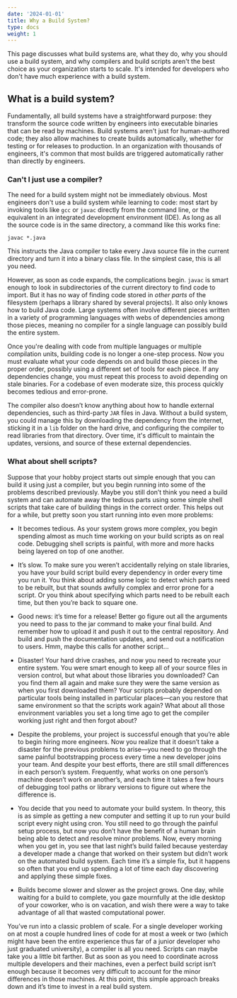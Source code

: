 ```yaml
---
date: '2024-01-01'
title: Why a Build System?
type: docs
weight: 1
---
```


This page discusses what build systems are, what they do, why you should use a
build system, and why compilers and build scripts aren't the best choice as your
organization starts to scale. It's intended for developers who don't have much
experience with a build system.

## What is a build system?

Fundamentally, all build systems have a straightforward purpose: they transform
the source code written by engineers into executable binaries that can be read
by machines. Build systems aren't just for human-authored code; they also allow
machines to create builds automatically, whether for testing or for releases to
production. In an organization with thousands of engineers, it's common that
most builds are triggered automatically rather than directly by engineers.

### Can't I just use a compiler?

The need for a build system might not be immediately obvious. Most engineers
don't use a build system while learning to code: most start by invoking tools
like `gcc` or `javac` directly from the command line, or the equivalent in an
integrated development environment (IDE). As long as all the source code is in
the same directory, a command like this works fine:

```text
javac *.java
```

This instructs the Java compiler to take every Java source file in the current
directory and turn it into a binary class file. In the simplest case, this is
all you need.

However, as soon as code expands, the complications begin. `javac` is smart
enough to look in subdirectories of the current directory to find code to
import. But it has no way of finding code stored in _other parts_ of the
filesystem (perhaps a library shared by several projects). It also only knows
how to build Java code. Large systems often involve different pieces written in
a variety of programming languages with webs of dependencies among those pieces,
meaning no compiler for a single language can possibly build the entire system.

Once you're dealing with code from multiple languages or multiple compilation
units, building code is no longer a one-step process. Now you must evaluate what
your code depends on and build those pieces in the proper order, possibly using
a different set of tools for each piece. If any dependencies change, you must
repeat this process to avoid depending on stale binaries. For a codebase of even
moderate size, this process quickly becomes tedious and error-prone.

The compiler also doesn’t know anything about how to handle external
dependencies, such as third-party `JAR` files in Java. Without a build system,
you could manage this by downloading the dependency from the internet, sticking
it in a `lib` folder on the hard drive, and configuring the compiler to read
libraries from that directory. Over time, it's difficult to maintain the
updates, versions, and source of these external dependencies.

### What about shell scripts?

Suppose that your hobby project starts out simple enough that you can build it
using just a compiler, but you begin running into some of the problems described
previously. Maybe you still don’t think you need a build system and can automate
away the tedious parts using some simple shell scripts that take care of
building things in the correct order. This helps out for a while, but pretty
soon you start running into even more problems:

*   It becomes tedious. As your system grows more complex, you begin spending
    almost as much time working on your build scripts as on real code. Debugging
    shell scripts is painful, with more and more hacks being layered on top of
    one another.

*   It’s slow. To make sure you weren’t accidentally relying on stale libraries,
    you have your build script build every dependency in order every time you
    run it. You think about adding some logic to detect which parts need to be
    rebuilt, but that sounds awfully complex and error prone for a script. Or
    you think about specifying which parts need to be rebuilt each time, but
    then you’re back to square one.

*   Good news: it’s time for a release! Better go figure out all the arguments
    you need to pass to the jar command to make your final build. And remember
    how to upload it and push it out to the central repository. And build and
    push the documentation updates, and send out a notification to users. Hmm,
    maybe this calls for another script...

*   Disaster! Your hard drive crashes, and now you need to recreate your entire
    system. You were smart enough to keep all of your source files in version
    control, but what about those libraries you downloaded? Can you find them
    all again and make sure they were the same version as when you first
    downloaded them? Your scripts probably depended on particular tools being
    installed in particular places—can you restore that same environment so that
    the scripts work again? What about all those environment variables you set a
    long time ago to get the compiler working just right and then forgot about?

*   Despite the problems, your project is successful enough that you’re able to
    begin hiring more engineers. Now you realize that it doesn’t take a disaster
    for the previous problems to arise—you need to go through the same painful
    bootstrapping process every time a new developer joins your team. And
    despite your best efforts, there are still small differences in each
    person’s system. Frequently, what works on one person’s machine doesn’t work
    on another’s, and each time it takes a few hours of debugging tool paths or
    library versions to figure out where the difference is.

*   You decide that you need to automate your build system. In theory, this is
    as simple as getting a new computer and setting it up to run your build
    script every night using cron. You still need to go through the painful
    setup process, but now you don’t have the benefit of a human brain being
    able to detect and resolve minor problems. Now, every morning when you get
    in, you see that last night’s build failed because yesterday a developer
    made a change that worked on their system but didn’t work on the automated
    build system. Each time it’s a simple fix, but it happens so often that you
    end up spending a lot of time each day discovering and applying these simple
    fixes.

*   Builds become slower and slower as the project grows. One day, while waiting
    for a build to complete, you gaze mournfully at the idle desktop of your
    coworker, who is on vacation, and wish there were a way to take advantage of
    all that wasted computational power.

You’ve run into a classic problem of scale. For a single developer working on at
most a couple hundred lines of code for at most a week or two (which might have
been the entire experience thus far of a junior developer who just graduated
university), a compiler is all you need. Scripts can maybe take you a little bit
farther. But as soon as you need to coordinate across multiple developers and
their machines, even a perfect build script isn’t enough because it becomes very
difficult to account for the minor differences in those machines. At this point,
this simple approach breaks down and it’s time to invest in a real build system.